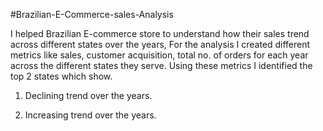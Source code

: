 #Brazilian-E-Commerce-sales-Analysis

I helped Brazilian E-commerce store to understand how their sales trend across different states over the years, For the analysis I created different metrics like sales,  customer acquisition, total no. of orders for each year across the different states they serve.
Using these metrics I identified the top 2 states which show.

1. Declining trend over the years.

2. Increasing trend over the years.
